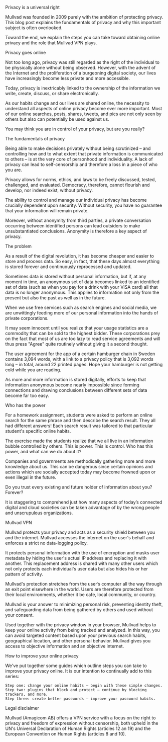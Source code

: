 Privacy is a universal right

Mullvad was founded in 2009 purely with the ambition of protecting privacy. This blog post explains the fundamentals of privacy and why this important subject is often overlooked.

Toward the end, we explain the steps you can take toward obtaining online privacy and the role that Mullvad VPN plays.
 
Privacy goes online

Not too long ago, privacy was still regarded as the right of the individual to be physically alone without being observed. However, with the advent of the Internet and the proliferation of a burgeoning digital society, our lives have increasingly become less private and more accessible.

Today, privacy is inextricably linked to the ownership of the information we write, create, discuss, or share electronically.

As our habits change and our lives are shared online, the necessity to understand all aspects of online privacy become ever more important. Most of our online searches, posts, shares, tweets, and pics are not only seen by others but also can potentially be used against us.

You may think you are in control of your privacy, but are you really?
 
The fundamentals of privacy

Being able to make decisions privately without being scrutinized – and controlling how and to what extent that private information is communicated to others – is at the very core of personhood and individuality. A lack of privacy can lead to self-censorship and therefore a loss in a piece of who you are.

Privacy allows for norms, ethics, and laws to be freely discussed, tested, challenged, and evaluated. Democracy, therefore, cannot flourish and develop, nor indeed exist, without privacy.

The ability to control and manage our individual privacy has become crucially dependent upon security. Without security, you have no guarantee that your information will remain private.

Moreover, without anonymity from third parties, a private conversation occurring between identified persons can lead outsiders to make unsubstantiated conclusions. Anonymity is therefore a key aspect of privacy.
 
The problem

As a result of the digital revolution, it has become cheaper and easier to store and process data. So easy, in fact, that these days almost everything is stored forever and continuously reprocessed and updated.

Sometimes data is stored without personal information, but if, at any moment in time, an anonymous set of data becomes linked to an identified set of data (such as when you pay for a drink with your VISA card) all that data is no longer anonymous. This applies to information not only from the present but also the past as well as in the future.

When we use free services such as search engines and social media, we are unwittingly feeding more of our personal information into the hands of private corporations.

It may seem innocent until you realize that your usage statistics are a commodity that can be sold to the highest bidder. These corporations prey on the fact that most of us are too lazy to read service agreements and will thus press "Agree" quite routinely without giving it a second thought.

The user agreement for the app of a certain hamburger chain in Sweden contains 3,094 words, with a link to a privacy policy that is 3,092 words long – in total, around 22 printed pages. Hope your hamburger is not getting cold while you are reading.

As more and more information is stored digitally, efforts to keep that information anonymous become nearly impossible since forming connections and drawing conclusions between different sets of data become far too easy.
 
Who has the power

For a homework assignment, students were asked to perform an online search for the same phrase and then describe the search result. They all had different answers! Each search result was tailored to that particular student's specific online habits.

The exercise made the students realize that we all live in an information bubble controlled by others. This is power. This is control. Who has this power, and what can we do about it?

Companies and governments are methodically gathering more and more knowledge about us. This can be dangerous since certain opinions and actions which are socially accepted today may become frowned upon or even illegal in the future.

Do you trust every existing and future holder of information about you? Forever?

It is staggering to comprehend just how many aspects of today’s connected digital and cloud societies can be taken advantage of by the wrong people and unscrupulous organizations.
 
Mullvad VPN

Mullvad protects your privacy and acts as a security shield between you and the internet. Mullvad accesses the internet on the user's behalf and enforces a strict no data-logging policy.

It protects personal information with the use of encryption and masks user metadata by hiding the user's actual IP address and replacing it with another. This replacement address is shared with many other users which not only protects each individual's user data but also hides his or her pattern of activity.

Mullvad's protection stretches from the user’s computer all the way through an exit point elsewhere in the world. Users are therefore protected from their local environments, whether it be cafe, local community, or country.

Mullvad is your answer to minimizing personal risk, preventing identity theft, and safeguarding data from being gathered by others and used without your consent.

Used together with the privacy window in your browser, Mullvad helps to keep your online activity from being tracked and analyzed. In this way, you can avoid targeted content based upon your previous search habits, geographical location, and other personal behavior. Mullvad gives you access to objective information and an objective internet.
 
How to improve your online privacy

We've put together some guides which outline steps you can take to improve your privacy online. It is our intention to continually add to this series:

    Step one: change your online habits – begin with these simple changes.
    Step two: plugins that block and protect – continue by blocking trackers, and more.
    Step three: create better passwords – improve your password habits.
     

Legal disclaimer

Mullvad (Amagicom AB) offers a VPN service with a focus on the right to privacy and freedom of expression without censorship, both upheld in the UN's Universal Declaration of Human Rights (articles 12 an 19) and the European Convention on Human Rights (articles 8 and 10).

